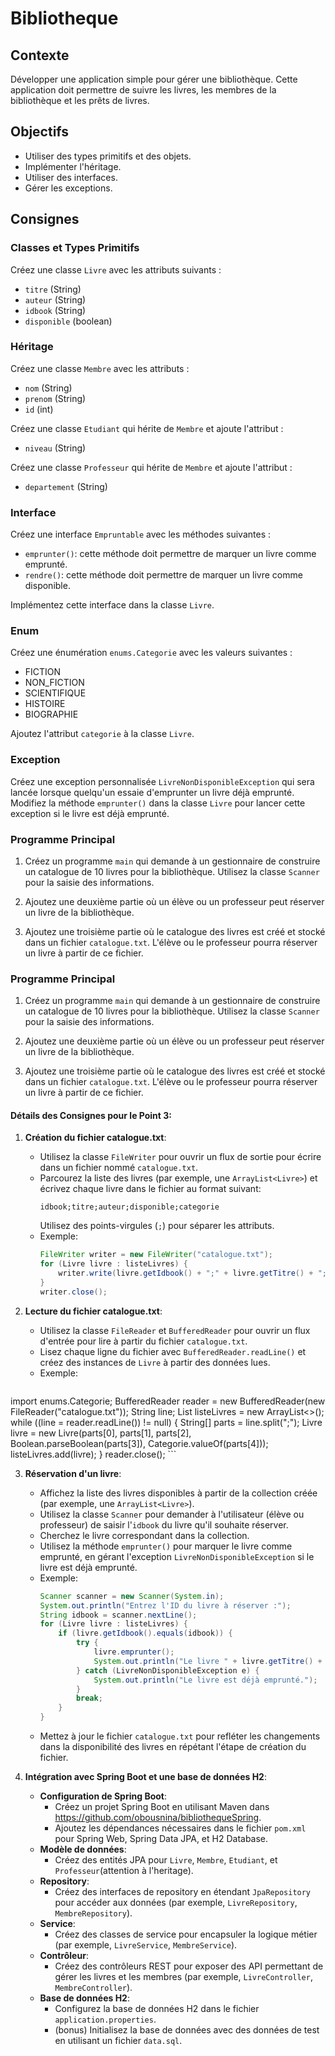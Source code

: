 # Bibliotheque

## Contexte

Développer une application simple pour gérer une bibliothèque. Cette application doit permettre de suivre les livres, les membres de la bibliothèque et les prêts de livres.

## Objectifs

- Utiliser des types primitifs et des objets.
- Implémenter l'héritage.
- Utiliser des interfaces.
- Gérer les exceptions.

## Consignes

### Classes et Types Primitifs

Créez une classe `Livre` avec les attributs suivants :
- `titre` (String)
- `auteur` (String)
- `idbook` (String)
- `disponible` (boolean)

### Héritage

Créez une classe `Membre` avec les attributs :
- `nom` (String)
- `prenom` (String)
- `id` (int)

Créez une classe `Etudiant` qui hérite de `Membre` et ajoute l'attribut :
- `niveau` (String)

Créez une classe `Professeur` qui hérite de `Membre` et ajoute l'attribut :
- `departement` (String)

### Interface

Créez une interface `Empruntable` avec les méthodes suivantes :
- `emprunter()`: cette méthode doit permettre de marquer un livre comme emprunté.
- `rendre()`: cette méthode doit permettre de marquer un livre comme disponible.

Implémentez cette interface dans la classe `Livre`.

### Enum

Créez une énumération `enums.Categorie` avec les valeurs suivantes :
- FICTION
- NON_FICTION
- SCIENTIFIQUE
- HISTOIRE
- BIOGRAPHIE

Ajoutez l'attribut `categorie` à la classe `Livre`.

### Exception

Créez une exception personnalisée `LivreNonDisponibleException` qui sera lancée lorsque quelqu'un essaie d'emprunter un livre déjà emprunté. Modifiez la méthode `emprunter()` dans la classe `Livre` pour lancer cette exception si le livre est déjà emprunté.

### Programme Principal

1. Créez un programme `main` qui demande à un gestionnaire de construire un catalogue de 10 livres pour la bibliothèque. Utilisez la classe `Scanner` pour la saisie des informations.

2. Ajoutez une deuxième partie où un élève ou un professeur peut réserver un livre de la bibliothèque.

3. Ajoutez une troisième partie où le catalogue des livres est créé et stocké dans un fichier `catalogue.txt`. L'élève ou le professeur pourra réserver un livre à partir de ce fichier.

### Programme Principal

1. Créez un programme `main` qui demande à un gestionnaire de construire un catalogue de 10 livres pour la bibliothèque. Utilisez la classe `Scanner` pour la saisie des informations.

2. Ajoutez une deuxième partie où un élève ou un professeur peut réserver un livre de la bibliothèque.

3. Ajoutez une troisième partie où le catalogue des livres est créé et stocké dans un fichier `catalogue.txt`. L'élève ou le professeur pourra réserver un livre à partir de ce fichier.

#### Détails des Consignes pour le Point 3:

1. **Création du fichier catalogue.txt**:
    - Utilisez la classe `FileWriter` pour ouvrir un flux de sortie pour écrire dans un fichier nommé `catalogue.txt`.
    - Parcourez la liste des livres (par exemple, une `ArrayList<Livre>`) et écrivez chaque livre dans le fichier au format suivant:
      ```
      idbook;titre;auteur;disponible;categorie
      ```
      Utilisez des points-virgules (`;`) pour séparer les attributs.
    - Exemple:
      ```java
      FileWriter writer = new FileWriter("catalogue.txt");
      for (Livre livre : listeLivres) {
          writer.write(livre.getIdbook() + ";" + livre.getTitre() + ";" + livre.getAuteur() + ";" + livre.isDisponible() + ";" + livre.getCategorie() + "\n");
      }
      writer.close();
      ```

2. **Lecture du fichier catalogue.txt**:
    - Utilisez la classe `FileReader` et `BufferedReader` pour ouvrir un flux d'entrée pour lire à partir du fichier `catalogue.txt`.
    - Lisez chaque ligne du fichier avec `BufferedReader.readLine()` et créez des instances de `Livre` à partir des données lues.
    - Exemple:
      ```java
import enums.Categorie;       BufferedReader reader = new BufferedReader(new FileReader("catalogue.txt"));
      String line;
      List<Livre> listeLivres = new ArrayList<>();
      while ((line = reader.readLine()) != null) {
          String[] parts = line.split(";");
          Livre livre = new Livre(parts[0], parts[1], parts[2], Boolean.parseBoolean(parts[3]), Categorie.valueOf(parts[4]));
          listeLivres.add(livre);
      }
      reader.close();
      ```

3. **Réservation d'un livre**:
    - Affichez la liste des livres disponibles à partir de la collection créée (par exemple, une `ArrayList<Livre>`).
    - Utilisez la classe `Scanner` pour demander à l'utilisateur (élève ou professeur) de saisir l'`idbook` du livre qu'il souhaite réserver.
    - Cherchez le livre correspondant dans la collection.
    - Utilisez la méthode `emprunter()` pour marquer le livre comme emprunté, en gérant l'exception `LivreNonDisponibleException` si le livre est déjà emprunté.
    - Exemple:
      ```java
      Scanner scanner = new Scanner(System.in);
      System.out.println("Entrez l'ID du livre à réserver :");
      String idbook = scanner.nextLine();
      for (Livre livre : listeLivres) {
          if (livre.getIdbook().equals(idbook)) {
              try {
                  livre.emprunter();
                  System.out.println("Le livre " + livre.getTitre() + " a été réservé.");
              } catch (LivreNonDisponibleException e) {
                  System.out.println("Le livre est déjà emprunté.");
              }
              break;
          }
      }
      ```
    - Mettez à jour le fichier `catalogue.txt` pour refléter les changements dans la disponibilité des livres en répétant l'étape de création du fichier.

    
4. **Intégration avec Spring Boot et une base de données H2**:
    - **Configuration de Spring Boot**:
        - Créez un projet Spring Boot en utilisant Maven dans https://github.com/obousnina/bibliothequeSpring.
        - Ajoutez les dépendances nécessaires dans le fichier `pom.xml` pour Spring Web, Spring Data JPA, et H2 Database.
    - **Modèle de données**:
        - Créez des entités JPA pour `Livre`, `Membre`, `Etudiant`, et `Professeur`(attention à l'heritage).
    - **Repository**:
        - Créez des interfaces de repository en étendant `JpaRepository` pour accéder aux données (par exemple, `LivreRepository`, `MembreRepository`).
    - **Service**:
        - Créez des classes de service pour encapsuler la logique métier (par exemple, `LivreService`, `MembreService`).
    - **Contrôleur**:
        - Créez des contrôleurs REST pour exposer des API permettant de gérer les livres et les membres (par exemple, `LivreController`, `MembreController`).
    - **Base de données H2**:
        - Configurez la base de données H2 dans le fichier `application.properties`.
        - (bonus) Initialisez la base de données avec des données de test en utilisant un fichier `data.sql`.


